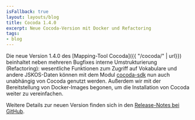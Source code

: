```yaml
---
isFallback: true
layout: layouts/blog
title: Cocoda 1.4.0
excerpt: Neue Cocoda-Version mit Docker und Refactoring
tags:
- blog
---
```


Die neue Version 1.4.0 des [Mapping-Tool Cocoda]({{ "/cocoda/" | url}}) beinhaltet neben mehreren Bugfixes interne Umstrukturierung (Refactoring): wesentliche Funktionen zum Zugriff auf Vokabulare und andere JSKOS-Daten können mit dem Modul [cocoda-sdk](https://github.com/gbv/cocoda-sdk) nun auch unabhängig von Cocoda genutzt werden. Außerdem wir mit der Bereitstellung von Docker-Images begonen, um die Installation von Cocoda weiter zu vereinfachen.

Weitere Details zur neuen Version finden sich in den [Release-Notes bei GitHub](https://github.com/gbv/cocoda/releases/tag/1.4.0).
